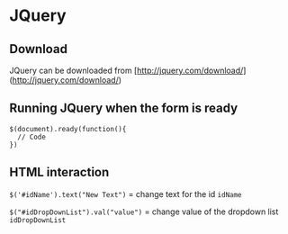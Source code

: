 # JQuery

## Download
JQuery can be downloaded from [http://jquery.com/download/] (http://jquery.com/download/)

## Running JQuery when the form is ready
```
$(document).ready(function(){
  // Code
})
```

## HTML interaction
`$('#idName').text("New Text")` = change text for the id `idName`<br>

`$("#idDropDownList").val("value")` = change value of the dropdown list `idDropDownList`<br>

